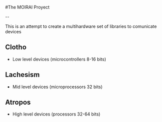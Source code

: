 #The MOIRAI Proyect

--


This is an attempt to create a multihardware set of libraries to comunicate devices 

## Clotho
- Low level devices (microcontrollers 8-16 bits)

## Lachesism
- Mid level devices (microprocessors 32 bits)

## Atropos
- High level devices (processors 32-64 bits)
